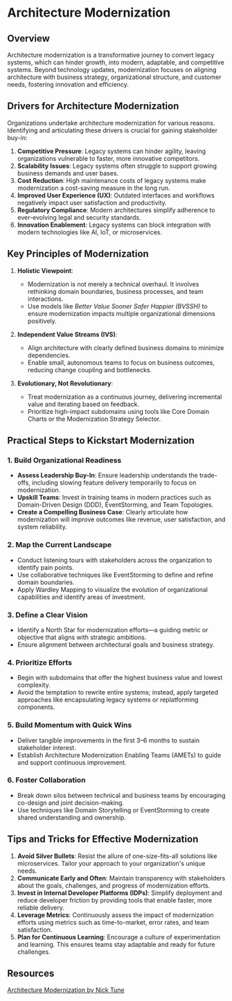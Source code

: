 # Architecture Modernization

## Overview

Architecture modernization is a transformative journey to convert legacy systems, which can hinder growth, into modern, adaptable, and competitive systems. Beyond technology updates, modernization focuses on aligning architecture with business strategy, organizational structure, and customer needs, fostering innovation and efficiency.

## **Drivers for Architecture Modernization**

Organizations undertake architecture modernization for various reasons. Identifying and articulating these drivers is crucial for gaining stakeholder buy-in:

1. **Competitive Pressure**: Legacy systems can hinder agility, leaving organizations vulnerable to faster, more innovative competitors.
2. **Scalability Issues**: Legacy systems often struggle to support growing business demands and user bases.
3. **Cost Reduction**: High maintenance costs of legacy systems make modernization a cost-saving measure in the long run.
4. **Improved User Experience (UX)**: Outdated interfaces and workflows negatively impact user satisfaction and productivity.
5. **Regulatory Compliance**: Modern architectures simplify adherence to ever-evolving legal and security standards.
6. **Innovation Enablement**: Legacy systems can block integration with modern technologies like AI, IoT, or microservices.

## **Key Principles of Modernization**

1. **Holistic Viewpoint**:
   - Modernization is not merely a technical overhaul. It involves rethinking domain boundaries, business processes, and team interactions.
   - Use models like *Better Value Sooner Safer Happier (BVSSH)* to ensure modernization impacts multiple organizational dimensions positively.

2. **Independent Value Streams (IVS)**:
   - Align architecture with clearly defined business domains to minimize dependencies.
   - Enable small, autonomous teams to focus on business outcomes, reducing change coupling and bottlenecks.

3. **Evolutionary, Not Revolutionary**:
   - Treat modernization as a continuous journey, delivering incremental value and iterating based on feedback.
   - Prioritize high-impact subdomains using tools like Core Domain Charts or the Modernization Strategy Selector.

## **Practical Steps to Kickstart Modernization**

### **1. Build Organizational Readiness**

- **Assess Leadership Buy-In**: Ensure leadership understands the trade-offs, including slowing feature delivery temporarily to focus on modernization.
- **Upskill Teams**: Invest in training teams in modern practices such as Domain-Driven Design (DDD), EventStorming, and Team Topologies.
- **Create a Compelling Business Case**: Clearly articulate how modernization will improve outcomes like revenue, user satisfaction, and system reliability.

### **2. Map the Current Landscape**

- Conduct listening tours with stakeholders across the organization to identify pain points.
- Use collaborative techniques like EventStorming to define and refine domain boundaries.
- Apply Wardley Mapping to visualize the evolution of organizational capabilities and identify areas of investment.

### **3. Define a Clear Vision**

- Identify a North Star for modernization efforts—a guiding metric or objective that aligns with strategic ambitions.
- Ensure alignment between architectural goals and business strategy.

### **4. Prioritize Efforts**

- Begin with subdomains that offer the highest business value and lowest complexity.
- Avoid the temptation to rewrite entire systems; instead, apply targeted approaches like encapsulating legacy systems or replatforming components.

### **5. Build Momentum with Quick Wins**

- Deliver tangible improvements in the first 3–6 months to sustain stakeholder interest.
- Establish Architecture Modernization Enabling Teams (AMETs) to guide and support continuous improvement.

### **6. Foster Collaboration**

- Break down silos between technical and business teams by encouraging co-design and joint decision-making.
- Use techniques like Domain Storytelling or EventStorming to create shared understanding and ownership.

## **Tips and Tricks for Effective Modernization**

1. **Avoid Silver Bullets**: Resist the allure of one-size-fits-all solutions like microservices. Tailor your approach to your organization's unique needs.
2. **Communicate Early and Often**: Maintain transparency with stakeholders about the goals, challenges, and progress of modernization efforts.
3. **Invest in Internal Developer Platforms (IDPs)**: Simplify deployment and reduce developer friction by providing tools that enable faster, more reliable delivery.
4. **Leverage Metrics**: Continuously assess the impact of modernization efforts using metrics such as time-to-market, error rates, and team satisfaction.
5. **Plan for Continuous Learning**: Encourage a culture of experimentation and learning. This ensures teams stay adaptable and ready for future challenges.

## Resources

[Architecture Modernization by Nick Tune](https://www.manning.com/books/architecture-modernization)

